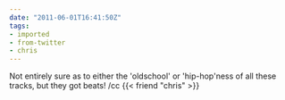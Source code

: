 ```yaml
---
date: "2011-06-01T16:41:50Z"
tags:
- imported
- from-twitter
- chris
---
```

Not entirely sure as to either the 'oldschool' or 'hip-hop'ness of all these tracks, but they got beats\! /cc {{< friend "chris" >}}
